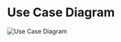 # Use Case Diagram

![Use Case Diagram](https://github.com/ICT-Mahidol/Gemini-2023/assets/59379348/bc9fc716-f7db-4fd4-b1c1-5fd92ca1bc59)
